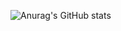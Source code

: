 <!--
# Hi, my name is Rajae
I'm a Computer Science Student thats very passionate about solving complicated problems and creating software solutions.

<pre>
┌──┤ WHOAMI ├─────────▰▰▰
│
├─# Computer Science Student at 1337 Khouribga
├─▣ From Tetouan Morocco
├─▣ Interested in CyberSecurity specifically. DevOps, AI, GameDev generally.
│
└───────────────────────────────▰▰▰

┌──┤ SOCIAL ├─────────▰▰▰
│
├─◈ <a href="https://www.linkedin.com/in/achraf-elkhnissi" rel="nofollow">LinkedIn</a>
├─◈ <a href="https://twitter.com/su_privada" rel="nofollow">Twitter</a>
├─◈ <a href="https://www.instagram.com/su_privada" rel="nofollow">Instagram</a>
├─◈ Discord: ashraf#2244
│
└───────────────────────────────▰▰▰

┌──┤ 42 PROJECTS ├───────▰▰▰
│
├─◈ <a href=""></a>
│
└───────────────────────────────▰▰▰
</pre>
-->
![Anurag's GitHub stats](https://github-readme-stats.vercel.app/api?username=RajaeRs&show_icons=true&theme=great-gatsby)
